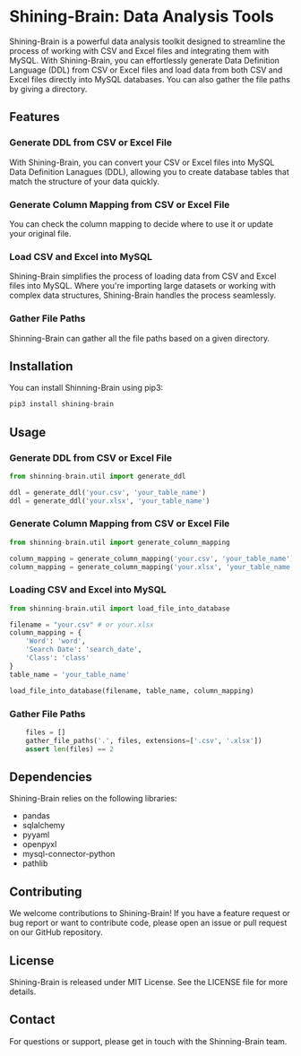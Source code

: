 # Shining-Brain: Data Analysis Tools

Shining-Brain is a powerful data analysis toolkit designed to streamline the process of working with CSV and Excel files and integrating them with MySQL. With Shining-Brain, you can effortlessly generate Data Definition Language (DDL) from CSV or Excel files and load data from both CSV and Excel files directly into MySQL databases. You can also gather the file paths by giving a directory.

## Features

### Generate DDL from CSV or Excel File

With Shining-Brain, you can convert your CSV or Excel files into MySQL Data Definition Lanagues (DDL), allowing you to create database tables that match the structure of your data quickly.

### Generate Column Mapping from CSV or Excel File

You can check the column mapping to decide where to use it or update your original file.

### Load CSV and Excel into MySQL

Shining-Brain simplifies the process of loading data from CSV and Excel files into MySQL. Where you're importing large datasets or working with complex data structures, Shining-Brain handles the process seamlessly.

### Gather File Paths

Shinning-Brain can gather all the file paths based on a given directory.

## Installation

You can install Shinning-Brain using pip3:

``` bash
pip3 install shining-brain
```

## Usage

### Generate DDL from CSV or Excel File

``` python
from shinning-brain.util import generate_ddl

ddl = generate_ddl('your.csv', 'your_table_name')
ddl = generate_ddl('your.xlsx', 'your_table_name')
```

### Generate Column Mapping from CSV or Excel File

```python
from shinning-brain.util import generate_column_mapping

column_mapping = generate_column_mapping('your.csv', 'your_table_name')
column_mapping = generate_column_mapping('your.xlsx', 'your_table_name')
```
### Loading CSV and Excel into MySQL

``` python
from shinning-brain.util import load_file_into_database

filename = "your.csv" # or your.xlsx
column_mapping = {
	'Word': 'word',
	'Search Date': 'search_date',
	'Class': 'class'
}
table_name = 'your_table_name'

load_file_into_database(filename, table_name, column_mapping)
```

### Gather File Paths

```python
    files = []
    gather_file_paths('.', files, extensions=['.csv', '.xlsx'])
    assert len(files) == 2
```

## Dependencies

Shining-Brain relies on the following libraries:

- pandas
- sqlalchemy
- pyyaml
- openpyxl
- mysql-connector-python
- pathlib

## Contributing

We welcome contributions to Shining-Brain! If you have a feature request or bug report or want to contribute code, please open an issue or pull request on our GitHub repository.

## License

Shining-Brain is released under MIT License. See the LICENSE file for more details.

## Contact

For questions or support, please get in touch with the Shinning-Brain team.